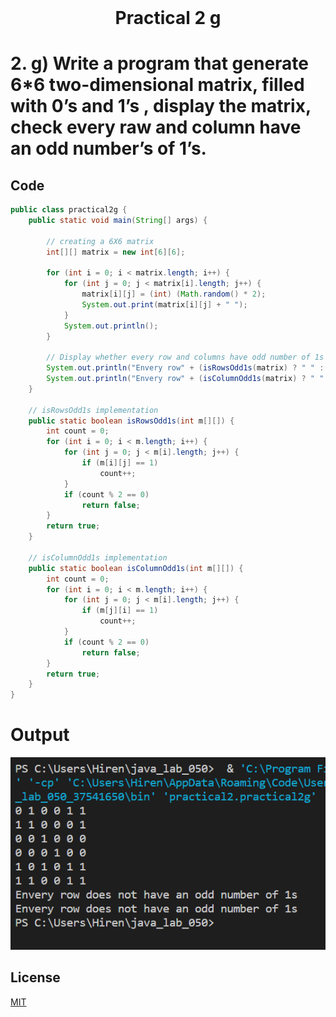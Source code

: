 <h1 align="center" style="margin-top: 0px;">
Practical 2 g
</h1>

#	2.		g) Write a program that generate 6*6 two-dimensional matrix, filled with 0’s and  1’s , display the matrix, check every raw and column have an odd number’s of  1’s.	 	

## Code 

```java
public class practical2g {
    public static void main(String[] args) {
 
        // creating a 6X6 matrix
        int[][] matrix = new int[6][6];
 
        for (int i = 0; i < matrix.length; i++) {
            for (int j = 0; j < matrix[i].length; j++) {
                matrix[i][j] = (int) (Math.random() * 2);
                System.out.print(matrix[i][j] + " ");
            }
            System.out.println();
        }
 
        // Display whether every row and columns have odd number of 1s
        System.out.println("Envery row" + (isRowsOdd1s(matrix) ? " " : " does not " + "have an odd number of 1s"));
        System.out.println("Envery row" + (isColumnOdd1s(matrix) ? " " : " does not " + "have an odd number of 1s"));
    }
 
    // isRowsOdd1s implementation
    public static boolean isRowsOdd1s(int m[][]) {
        int count = 0;
        for (int i = 0; i < m.length; i++) {
            for (int j = 0; j < m[i].length; j++) {
                if (m[i][j] == 1)
                    count++;
            }
            if (count % 2 == 0)
                return false;
        }
        return true;
    }
 
    // isColumnOdd1s implementation
    public static boolean isColumnOdd1s(int m[][]) {
        int count = 0;
        for (int i = 0; i < m.length; i++) {
            for (int j = 0; j < m[i].length; j++) {
                if (m[j][i] == 1)
                    count++;
            }
            if (count % 2 == 0)
                return false;
        }
        return true;
    }
}

```

# Output 

![p1a](/output/practical2/output2g.png)

## License
[MIT](https://hiren14.github.io/java_lab_050/LICENSE)